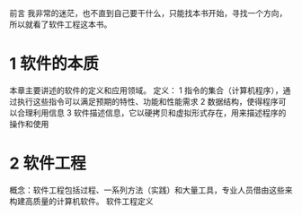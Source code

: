 
前言
我非常的迷茫，也不直到自己要干什么，只能找本书开始，寻找一个方向，所以就看了软件工程这本书。
# 1 软件的本质
本章主要讲述的软件的定义和应用领域。
定义：
1 指令的集合（计算机程序），通过执行这些指令可以满足预期的特性、功能和性能需求
2 数据结构，使得程序可以合理利用信息
3 软件描述信息，它以硬拷贝和虚拟形式存在，用来描述程序的操作和使用

# 2 软件工程
概念：软件工程包括过程、一系列方法（实践）和大量工具，专业人员借由这些来构建高质量的计算机软件。
软件工程定义
<!--stackedit_data:
eyJoaXN0b3J5IjpbLTE5NTY3MDY4NjgsMTMwMDYzOTk1NCwtMj
EzMjI1NjgyNiw2NjA5ODU5OV19
-->